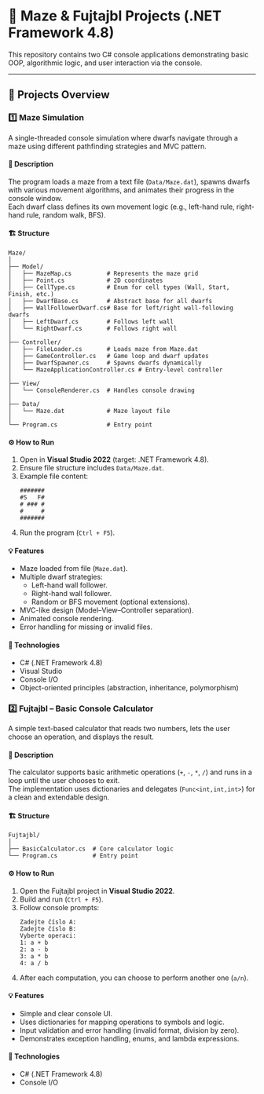 # 🧩 Maze & Fujtajbl Projects (.NET Framework 4.8)

This repository contains two C# console applications demonstrating basic OOP, algorithmic logic, and user interaction via the console.

---

## 🚀 Projects Overview

### 1️⃣ Maze Simulation
A single-threaded console simulation where dwarfs navigate through a maze using different pathfinding strategies and MVC pattern.

#### 📖 Description
The program loads a maze from a text file (`Data/Maze.dat`), spawns dwarfs with various movement algorithms, and animates their progress in the console window.  
Each dwarf class defines its own movement logic (e.g., left-hand rule, right-hand rule, random walk, BFS).

#### 🏗️ Structure
```
Maze/
│
├── Model/
│   ├── MazeMap.cs          # Represents the maze grid
│   ├── Point.cs            # 2D coordinates
│   ├── CellType.cs         # Enum for cell types (Wall, Start, Finish, etc.)
│   ├── DwarfBase.cs        # Abstract base for all dwarfs
│   ├── WallFollowerDwarf.cs# Base for left/right wall-following dwarfs
│   ├── LeftDwarf.cs        # Follows left wall
│   └── RightDwarf.cs       # Follows right wall
│
├── Controller/
│   ├── FileLoader.cs       # Loads maze from Maze.dat
│   ├── GameController.cs   # Game loop and dwarf updates
│   ├── DwarfSpawner.cs     # Spawns dwarfs dynamically
│   └── MazeApplicationController.cs # Entry-level controller
│
├── View/
│   └── ConsoleRenderer.cs  # Handles console drawing
│
├── Data/
│   └── Maze.dat            # Maze layout file
│
└── Program.cs              # Entry point
```

#### ⚙️ How to Run
1. Open in **Visual Studio 2022** (target: .NET Framework 4.8).  
2. Ensure file structure includes `Data/Maze.dat`.
3. Example file content:
   ```
   #######
   #S   F#
   # ### #
   #     #
   #######
   ```
4. Run the program (`Ctrl + F5`).

#### 💡 Features
- Maze loaded from file (`Maze.dat`).
- Multiple dwarf strategies:
  - Left-hand wall follower.
  - Right-hand wall follower.
  - Random or BFS movement (optional extensions).
- MVC-like design (Model–View–Controller separation).
- Animated console rendering.
- Error handling for missing or invalid files.

#### 🧠 Technologies
- C# (.NET Framework 4.8)
- Visual Studio
- Console I/O
- Object-oriented principles (abstraction, inheritance, polymorphism)


### 2️⃣ Fujtajbl – Basic Console Calculator
A simple text-based calculator that reads two numbers, lets the user choose an operation, and displays the result.

#### 📖 Description
The calculator supports basic arithmetic operations (`+`, `-`, `*`, `/`) and runs in a loop until the user chooses to exit.  
The implementation uses dictionaries and delegates (`Func<int,int,int>`) for a clean and extendable design.

#### 🏗️ Structure
```
Fujtajbl/
│
├── BasicCalculator.cs  # Core calculator logic
└── Program.cs          # Entry point
```

#### ⚙️ How to Run
1. Open the Fujtajbl project in **Visual Studio 2022**.
2. Build and run (`Ctrl + F5`).
3. Follow console prompts:
   ```
   Zadejte číslo A:
   Zadejte číslo B:
   Vyberte operaci:
   1: a + b
   2: a - b
   3: a * b
   4: a / b
   ```
4. After each computation, you can choose to perform another one (`a/n`).

#### 💡 Features
- Simple and clear console UI.
- Uses dictionaries for mapping operations to symbols and logic.
- Input validation and error handling (invalid format, division by zero).
- Demonstrates exception handling, enums, and lambda expressions.

#### 🧠 Technologies
- C# (.NET Framework 4.8)
- Console I/O